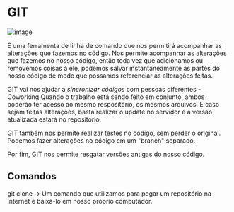 <h1>GIT</h1>

![image](https://user-images.githubusercontent.com/124601476/227392901-2f444e1b-7d09-421e-8923-3d55d37066b5.png)

É uma ferramenta de linha de comando que nos permitirá acompanhar as alterações que fazemos no código. 
Nos permite acompanhar as alterações que fazemos no nosso código, então toda vez que adicionamos ou removemos coisas à ele, podemos salvar instantâneamente as partes do nosso código de modo que possamos referenciar as alterações feitas. 

GIT vai nos ajudar a *sincronizar códigos* com pessoas diferentes - Coworking 
Quando o trabalho está sendo feito em conjunto, ambos poderão ter acesso ao mesmo respositório, os mesmos arquivos. 
E caso sejam feitas alterações, basta realizar o update no servidor e a versão atualizada estará no repositório. 

GIT também nos permite realizar testes no código, sem perder o original. 
Podemos fazer alterações no código em um "branch" separado. 

Por fim, GIT nos permite resgatar versões antigas do nosso código. 

<h2>Comandos</h2>
git clone -> Um comando que utilizamos para pegar um repositório na internet e baixá-lo em nosso próprio computador. 
